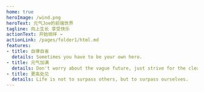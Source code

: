```yaml
---
home: true
heroImage: /wind.png
heroText: 元气Joe的前端世界
tagline: 向上生长 享受快乐
actionText: 开始徜徉 →
actionLink: /pages/folder1/html.md
features:
- title: 自律自省
  details: Sometimes you have to be your own hero.
- title: 元气加满
  details: Don't worry about the vague future, just strive for the clear present.
- title: 更高处见
  details: Life is not to surpass others, but to surpass ourselves.
---
```

